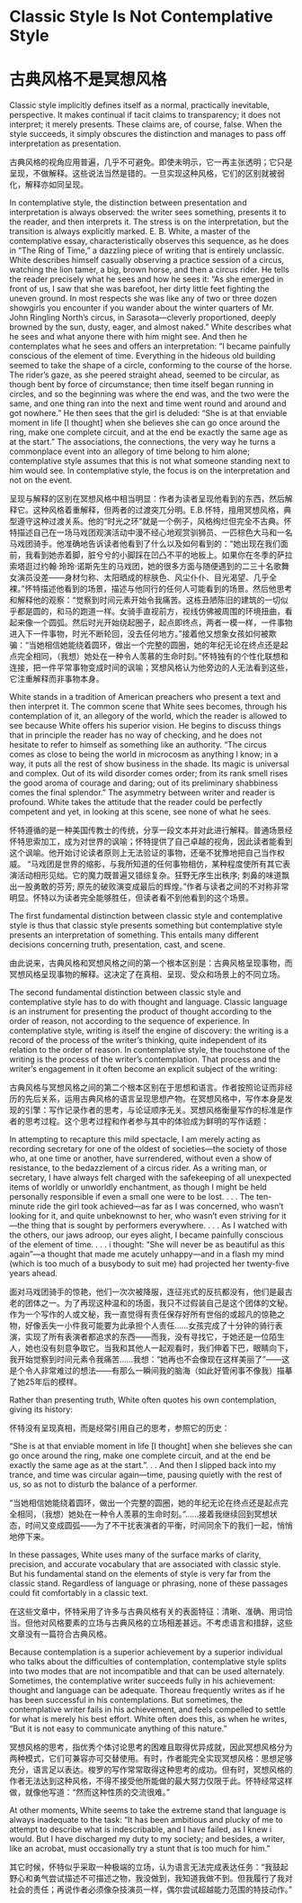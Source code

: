 # Classic Style Is Not Contemplative Style
# 古典风格不是冥想风格

Classic style implicitly defines itself as a normal, practically inevitable, perspective. It makes continual if tacit claims to transparency; it does not interpret; it merely presents. These claims are, of course, false. When the style succeeds, it simply obscures the distinction and manages to pass off interpretation as presentation.

古典风格的视角应用普遍，几乎不可避免。即使未明示，它一再主张透明；它只是呈现，不做解释。这些说法当然是错的。一旦实现这种风格，它们的区别就被弱化，解释亦如同呈现。

In contemplative style, the distinction between presentation and interpretation is always observed: the writer sees something, presents it to the reader, and then interprets it. The stress is on the interpretation, but the transition is always explicitly marked. E. B. White, a master of the contemplative essay, characteristically observes this sequence, as he does in “The Ring of Time,” a dazzling piece of writing that is entirely unclassic. White describes himself casually observing a practice session of a circus, watching the lion tamer, a big, brown horse, and then a circus rider. He tells the reader precisely what he sees and how he sees it: “As she emerged in front of us, I saw that she was barefoot, her dirty little feet fighting the uneven ground. In most respects she was like any of two or three dozen showgirls you encounter if you wander about the winter quarters of Mr. John Ringling North’s circus, in Sarasota—cleverly proportioned, deeply browned by the sun, dusty, eager, and almost naked.” White describes what he sees and what anyone there with him might see. And then he contemplates what he sees and offers an interpretation: “I became painfully conscious of the element of time. Everything in the hideous old building seemed to take the shape of a circle, conforming to the course of the horse. The rider’s gaze, as she peered straight ahead, seemed to be circular, as though bent by force of circumstance; then time itself began running in circles, and so the beginning was where the end was, and the two were the same, and one thing ran into the next and time went round and around and got nowhere.” He then sees that the girl is deluded: “She is at that enviable moment in life [I thought] when she believes she can go once around the ring, make one complete circuit, and at the end be exactly the same age as at the start.” The associations, the connections, the very way he turns a commonplace event into an allegory of time belong to him alone; contemplative style assumes that this is not what someone standing next to him would see. In contemplative style, the focus is on the interpretation and not on the event.

呈现与解释的区别在冥想风格中相当明显：作者为读者呈现他看到的东西，然后解释它。这种风格着重解释，但两者的过渡突兀分明。E.B.怀特，擅用冥想风格，典型遵守这种过渡关系。他的“时光之环”就是一个例子，风格绚烂但完全不古典。怀特描述自己在一场马戏团观演活动中漫不经心地观赏驯狮员、一匹棕色大马和一名马戏团骑手。他准确地告诉读者他看到了什么以及如何看到的：“她出现在我们面前，我看到她赤着脚，脏兮兮的小脚踩在凹凸不平的地板上。如果你在冬季的萨拉索塔逛过约翰·玲玲·诺斯先生的马戏团，她的很多方面与随便遇到的二三十名歌舞女演员没差——身材匀称、太阳晒成的棕肤色、风尘仆仆、目光渴望、几乎全裸。”怀特描述他看到的场景，描述与他同行的任何人可能看到的场景。然后他思考和解释他的观察：“觉察到时间元素开始令我痛苦。这栋丑陋陈旧的建筑的一切似乎都是圆的，和马的跑道一样。女骑手直视前方，视线仿佛被周围的环境扭曲，看起来像一个圆弧。然后时光开始绕起圈子，起点即终点，两者一模一样，一件事物进入下一件事物，时光不断轮回，没去任何地方。”接着他又想象女孩如何被欺骗：“当她相信她能绕着圆环，做出一个完整的圆圈，她的年纪无论在终点还是起点完全相同，（我想）她处在一种令人羡慕的生命时刻。”怀特独有的个性化联想和连接，把一件平常事物变成时间的讽喻；冥想风格认为他旁边的人无法看到这些，它注重解释而非事物本身。

White stands in a tradition of American preachers who present a text and then interpret it. The common scene that White sees becomes, through his contemplation of it, an allegory of the world, which the reader is allowed to see because White offers his superior vision. He begins to discuss things that in principle the reader has no way of checking, and he does not hesitate to refer to himself as something like an authority. “The circus comes as close to being the world in microcosm as anything I know; in a way, it puts all the rest of show business in the shade. Its magic is universal and complex. Out of its wild disorder comes order; from its rank smell rises the good aroma of courage and daring; out of its preliminary shabbiness comes the final splendor.” The asymmetry between writer and reader is profound. White takes the attitude that the reader could be perfectly competent and yet, in looking at this scene, see none of what he sees.

怀特遵循的是一种美国传教士的传统，分享一段文本并对此进行解释。普通场景经怀特思索加工，成为对世界的讽喻；怀特提供了自己卓越的视角，因此读者能看到这个讽喻。他开始讨论读者原则上无法验证的事物，还毫不犹豫地把自己当作权威。 “马戏团是世界的缩影，与我所知道的任何事物相仿，某种程度使所有其它表演活动相形见绌。它的魔力既普遍又错综复杂。狂野无序生出秩序; 刺鼻的味道飘出一股勇敢的芬芳; 原先的破败演变成最后的辉煌。”作者与读者之间的不对称非常明显。怀特以为读者完全能够胜任，但读者看不到他看到的这个场景。

The first fundamental distinction between classic style and contemplative style is thus that classic style presents something but contemplative style presents an interpretation of something. This entails many different decisions concerning truth, presentation, cast, and scene.

由此说来，古典风格和冥想风格之间的第一个根本区别是：古典风格呈现事物，而冥想风格呈现事物的解释。这决定了在真相、呈现、受众和场景上的不同立场。

The second fundamental distinction between classic style and contemplative style has to do with thought and language. Classic language is an instrument for presenting the product of thought according to the order of reason, not according to the sequence of experience. In contemplative style, writing is itself the engine of discovery: the writing is a record of the process of the writer’s thinking, quite independent of its relation to the order of reason. In contemplative style, the touchstone of the writing is the process of the writer’s contemplation. That process and the writer’s engagement in it often become an explicit subject of the writing:

古典风格与冥想风格之间的第二个根本区别在于思想和语言。作者按照论证而非经历的先后关系，运用古典风格的语言呈现思想产物。在冥想风格中，写作本身是发现的引擎：写作记录作者的思考，与论证顺序无关。冥想风格衡量写作的标准是作者的思考过程。这个思考过程和作者参与其中的体验成为鲜明的写作话题：

In attempting to recapture this mild spectacle, I am merely acting as recording secretary for one of the oldest of societies—the society of those who, at one time or another, have surrendered, without even a show of resistance, to the bedazzlement of a circus rider. As a writing man, or secretary, I have always felt charged with the safekeeping of all unexpected items of worldly or unworldly enchantment, as though I might be held personally responsible if even a small one were to be lost. . . . The ten-minute ride the girl took achieved—as far as I was concerned, who wasn’t looking for it, and quite unbeknownst to her, who wasn’t even striving for it—the thing that is sought by performers everywhere. . . . As I watched with the others, our jaws adroop, our eyes alight, I became painfully conscious of the element of time. . . . i thought: “She will never be as beautiful as this again”—a thought that made me acutely unhappy—and in a flash my mind (which is too much of a busybody to suit me) had projected her twenty-five years ahead.

面对马戏团骑手的惊艳，他们一次次被降服，连征兆式的反抗都没有，他们是最古老的团体之一。为了再现这种温和的场面，我只不过假装自己是这个团体的文秘。作为一个写作的人或文秘，我一直觉得有责任保存好所有世俗的或超凡的惊艳之物，好像丢失一小件我可能要为此承担个人责任……女孩完成了十分钟的骑行表演，实现了所有表演者都追求的东西——而我，没有寻找它，于她还是一位陌生人，她也没有刻意争取它。当我和其他人一起观看时，我们伸着下巴，眼睛向下，我开始觉察到时间元素令我痛苦……我想：“她再也不会像现在这样美丽了”——这是个令人非常难过的想法——有那么一瞬间我的脑海（如此好管闲事不像我）描摹了她25年后的模样。

Rather than presenting truth, White often quotes his own contemplation, giving its history:

怀特没有呈现真相，而是经常引用自己的思考，参照它的历史：

“She is at that enviable moment in life [I thought] when she believes she can go once around the ring, make one complete circuit, and at the end be exactly the same age as at the start.”. . . And then I slipped back into my trance, and time was circular again—time, pausing quietly with the rest of us, so as not to disturb the balance of a performer.

 “当她相信她能绕着圆环，做出一个完整的圆圈，她的年纪无论在终点还是起点完全相同，（我想）她处在一种令人羡慕的生命时刻。”……接着我继续回到冥想状态，时间又变成圆弧——为了不干扰表演者的平衡，时间同余下的我们一起，悄悄地停下来。

In these passages, White uses many of the surface marks of clarity, precision, and accurate vocabulary that are associated with classic style. But his fundamental stand on the elements of style is very far from the classic stand. Regardless of language or phrasing, none of these passages could fit comfortably in a classic text.

在这些文章中，怀特采用了许多与古典风格有关的表面特征：清晰、准确、用词恰当。但他对风格要素的立场与古典风格的立场相差甚远。不考虑语言和措辞，这些文章没有一篇符合古典风格。

Because contemplation is a superior achievement by a superior individual who talks about the difficulties of contemplation, contemplative style splits into two modes that are not incompatible and that can be used alternately. Sometimes, the contemplative writer succeeds fully in his achievement: thought and language can be adequate. Thoreau frequently writes as if he has been successful in his contemplations. But sometimes, the contemplative writer fails in his achievement, and feels compelled to settle for what is merely his best effort. White often does this, as when he writes, “But it is not easy to communicate anything of this nature.”

冥想风格的思考，指优秀个体讨论思考的困难且取得优异成就，因此冥想风格分为两种模式，它们可兼容亦可交替使用。有时，作者能完全实现冥想风格：思想足够充分，语言足以表达。梭罗的写作常常取得这种思考的成功。但有时，冥想风格的作者无法达到这种风格，不得不接受他所能做的最大努力仅限于此。怀特经常这样做，就像他写道：“然而这种性质的交流很难。”

At other moments, White seems to take the extreme stand that language is always inadequate to the task: “It has been ambitious and plucky of me to attempt to describe what is indescribable, and I have failed, as I knew i would. But I have discharged my duty to my society; and besides, a writer, like an acrobat, must occasionally try a stunt that is too much for him.”

其它时候，怀特似乎采取一种极端的立场，认为语言无法完成表达任务：“我鼓起野心和勇气尝试描述不可描述之物，我没做到，我知道我做不到。但我履行了我对社会的责任；再说作者必须像杂技演员一样，偶尔尝试超越能力范围的特技动作。”